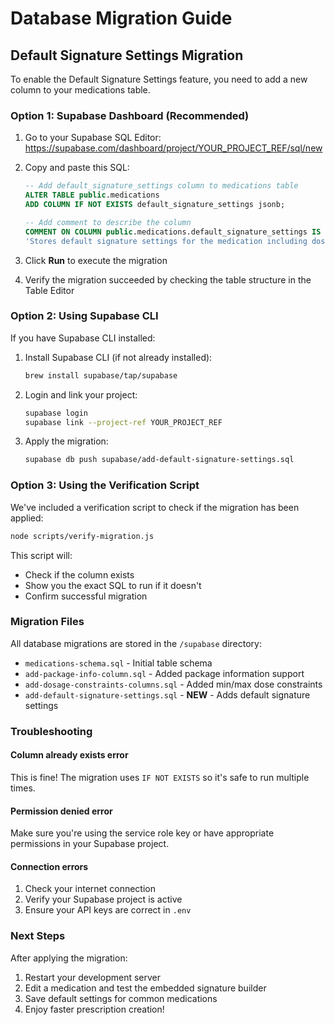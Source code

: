 # Database Migration Guide

## Default Signature Settings Migration

To enable the Default Signature Settings feature, you need to add a new column to your medications table.

### Option 1: Supabase Dashboard (Recommended)

1. Go to your Supabase SQL Editor:
   https://supabase.com/dashboard/project/YOUR_PROJECT_REF/sql/new

2. Copy and paste this SQL:
   ```sql
   -- Add default_signature_settings column to medications table
   ALTER TABLE public.medications 
   ADD COLUMN IF NOT EXISTS default_signature_settings jsonb;

   -- Add comment to describe the column
   COMMENT ON COLUMN public.medications.default_signature_settings IS 
   'Stores default signature settings for the medication including dosage, route, frequency, and special instructions';
   ```

3. Click **Run** to execute the migration

4. Verify the migration succeeded by checking the table structure in the Table Editor

### Option 2: Using Supabase CLI

If you have Supabase CLI installed:

1. Install Supabase CLI (if not already installed):
   ```bash
   brew install supabase/tap/supabase
   ```

2. Login and link your project:
   ```bash
   supabase login
   supabase link --project-ref YOUR_PROJECT_REF
   ```

3. Apply the migration:
   ```bash
   supabase db push supabase/add-default-signature-settings.sql
   ```

### Option 3: Using the Verification Script

We've included a verification script to check if the migration has been applied:

```bash
node scripts/verify-migration.js
```

This script will:
- Check if the column exists
- Show you the exact SQL to run if it doesn't
- Confirm successful migration

### Migration Files

All database migrations are stored in the `/supabase` directory:

- `medications-schema.sql` - Initial table schema
- `add-package-info-column.sql` - Added package information support
- `add-dosage-constraints-columns.sql` - Added min/max dose constraints
- `add-default-signature-settings.sql` - **NEW** - Adds default signature settings

### Troubleshooting

#### Column already exists error
This is fine! The migration uses `IF NOT EXISTS` so it's safe to run multiple times.

#### Permission denied error
Make sure you're using the service role key or have appropriate permissions in your Supabase project.

#### Connection errors
1. Check your internet connection
2. Verify your Supabase project is active
3. Ensure your API keys are correct in `.env`

### Next Steps

After applying the migration:
1. Restart your development server
2. Edit a medication and test the embedded signature builder
3. Save default settings for common medications
4. Enjoy faster prescription creation!